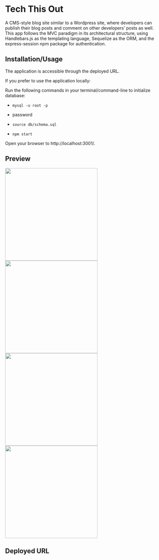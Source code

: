 # Tech This Out
A CMS-style blog site similar to a Wordpress site, where developers can publish their blog posts and comment on other developers’ posts as well.
This app follows the MVC paradigm in its architectural structure, using Handlebars.js as the templating language, Sequelize as the ORM, and the express-session npm package for authentication.

## Installation/Usage
The application is accessible through the deployed URL.

If you prefer to use the application locally:

Run the following commands in your terminal/command-line to initialize database:

* `mysql -u root -p `

* password

* `source db/schema.sql`

* `npm start`

Open your browser to http://localhost:3001/.

## Preview
<img src="https://user-images.githubusercontent.com/24613646/97123708-445c7380-16ea-11eb-9fa2-6b3bc06c5c03.png" width="300">

<img src="https://user-images.githubusercontent.com/24613646/97123522-7d481880-16e9-11eb-933b-dd9c3b50a030.png" width="300">
<img src="https://user-images.githubusercontent.com/24613646/97123543-8df88e80-16e9-11eb-8566-51512122a371.png" width="300">
<img src="https://user-images.githubusercontent.com/24613646/97123583-c1d3b400-16e9-11eb-8356-d3b4f9a1b839.png" width="300">

## Deployed URL
